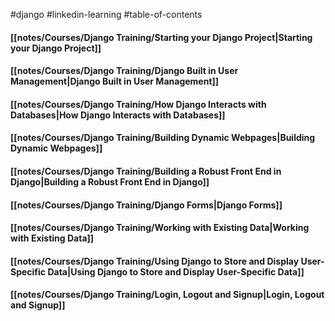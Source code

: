 #django #linkedin-learning #table-of-contents

#### [[notes/Courses/Django Training/Starting your Django Project|Starting your Django Project]]

#### [[notes/Courses/Django Training/Django Built in User Management|Django Built in User Management]]

#### [[notes/Courses/Django Training/How Django Interacts with Databases|How Django Interacts with Databases]]

#### [[notes/Courses/Django Training/Building Dynamic Webpages|Building Dynamic Webpages]]

#### [[notes/Courses/Django Training/Building a Robust Front End in Django|Building a Robust Front End in Django]]

#### [[notes/Courses/Django Training/Django Forms|Django Forms]]

#### [[notes/Courses/Django Training/Working with Existing Data|Working with Existing Data]]

#### [[notes/Courses/Django Training/Using Django to Store and Display User-Specific Data|Using Django to Store and Display User-Specific Data]]

#### [[notes/Courses/Django Training/Login, Logout and Signup|Login, Logout and Signup]]